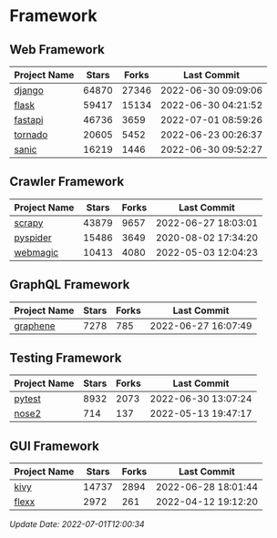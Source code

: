 # Framework

## Web Framework
| Project Name | Stars | Forks | Last Commit |
| ------------ | ----- | ----- | ----------- |
| [django](https://github.com/django/django) | 64870 | 27346 | 2022-06-30 09:09:06 |
| [flask](https://github.com/pallets/flask) | 59417 | 15134 | 2022-06-30 04:21:52 |
| [fastapi](https://github.com/tiangolo/fastapi) | 46736 | 3659 | 2022-07-01 08:59:26 |
| [tornado](https://github.com/tornadoweb/tornado) | 20605 | 5452 | 2022-06-23 00:26:37 |
| [sanic](https://github.com/sanic-org/sanic) | 16219 | 1446 | 2022-06-30 09:52:27 |

## Crawler Framework
| Project Name | Stars | Forks | Last Commit |
| ------------ | ----- | ----- | ----------- |
| [scrapy](https://github.com/scrapy/scrapy) | 43879 | 9657 | 2022-06-27 18:03:01 |
| [pyspider](https://github.com/binux/pyspider) | 15486 | 3649 | 2020-08-02 17:34:20 |
| [webmagic](https://github.com/code4craft/webmagic) | 10413 | 4080 | 2022-05-03 12:04:23 |

## GraphQL Framework
| Project Name | Stars | Forks | Last Commit |
| ------------ | ----- | ----- | ----------- |
| [graphene](https://github.com/graphql-python/graphene) | 7278 | 785 | 2022-06-27 16:07:49 |

## Testing Framework
| Project Name | Stars | Forks | Last Commit |
| ------------ | ----- | ----- | ----------- |
| [pytest](https://github.com/pytest-dev/pytest) | 8932 | 2073 | 2022-06-30 13:07:24 |
| [nose2](https://github.com/nose-devs/nose2) | 714 | 137 | 2022-05-13 19:47:17 |

## GUI Framework
| Project Name | Stars | Forks | Last Commit |
| ------------ | ----- | ----- | ----------- |
| [kivy](https://github.com/kivy/kivy) | 14737 | 2894 | 2022-06-28 18:01:44 |
| [flexx](https://github.com/flexxui/flexx) | 2972 | 261 | 2022-04-12 19:12:20 |

*Update Date: 2022-07-01T12:00:34*